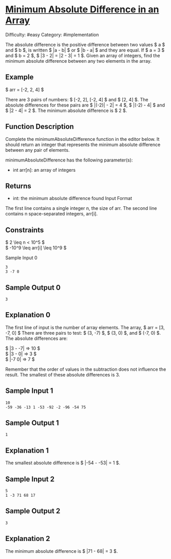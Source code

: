 
# [Minimum Absolute Difference in an Array](https://www.hackerrank.com/challenges/minimum-absolute-difference-in-an-array)

Difficulty: #easy
Category: #implementation

The absolute difference is the positive difference between two values
$ a $ and $ b $, is written $ |a - b| $ or $ |b - a| $ and they are equal.
If $ a = 3 $ and $ b = 2 $, $ |3 - 2| = |2 - 3| = 1 $.
Given an array of integers, find the minimum absolute difference between
any two elements in the array.

## Example

$ arr = [-2, 2, 4] $

There are 3 pairs of numbers: $ [-2, 2], [-2, 4] $ and $ [2, 4] $. The absolute
differences for these pairs are $ |(-2)| - 2| = 4 $, $ |(-2) - 4| $
and $ |2 - 4| = 2 $.
The minimum absolute difference is $ 2 $.

## Function Description

Complete the minimumAbsoluteDifference function in the editor below.
It should return an integer that represents the minimum absolute difference
between any pair of elements.

minimumAbsoluteDifference has the following parameter(s):

- int arr[n]: an array of integers

## Returns

- int: the minimum absolute difference found
Input Format

The first line contains a single integer n, the size of arr.
The second line contains n space-separated integers, arr[i].

## Constraints

$ 2 \leq n < 10^5 $ \
$ -10^9 \leq arr[i] \leq 10^9 $

Sample Input 0

```text
3
3 -7 0
```

## Sample Output 0

```text
3
```

## Explanation 0

The first line of input is the number of array elements. The array,
$ arr = [3, -7, 0] $ There are three pairs to test: $ (3, -7) $, $ (3, 0) $, and
$ (-7, 0) $. The absolute differences are:

$ |3 - -7| => 10 $ \
$ |3 - 0| => 3 $ \
$ |-7 0| => 7 $

Remember that the order of values in the subtraction does not influence
the result. The smallest of these absolute differences is 3.

## Sample Input 1

```text
10
-59 -36 -13 1 -53 -92 -2 -96 -54 75
```

## Sample Output 1

```text
1
```

## Explanation 1

The smallest absolute difference is $ |-54 - -53| = 1 $.

## Sample Input 2

```text
5
1 -3 71 68 17
```

## Sample Output 2

```text
3
```

## Explanation 2

The minimum absolute difference is $ |71 - 68| = 3 $.
